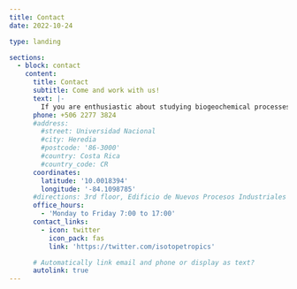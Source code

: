 ```yaml
---
title: Contact
date: 2022-10-24

type: landing

sections:
  - block: contact
    content:
      title: Contact
      subtitle: Come and work with us!
      text: |-
        If you are enthusiastic about studying biogeochemical processes in the tropics, please feel free to contact us. We are part of the School of Chemistry of the Universidad Nacional, Costa Rica. Our lab is located in the 3rd floor of the NPI building in the Campus Omar Dengo, Heredia, Costa Rica.
      phone: +506 2277 3824
      #address:
        #street: Universidad Nacional
        #city: Heredia
        #postcode: '86-3000'
        #country: Costa Rica
        #country_code: CR
      coordinates:
        latitude: '10.0018394'
        longitude: '-84.1098785'
      #directions: 3rd floor, Edificio de Nuevos Procesos Industriales
      office_hours:
        - 'Monday to Friday 7:00 to 17:00'
      contact_links:
        - icon: twitter
          icon_pack: fas
          link: 'https://twitter.com/isotopetropics'

      # Automatically link email and phone or display as text?
      autolink: true
---
```

